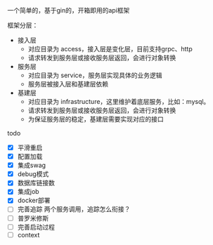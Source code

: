 一个简单的，基于gin的，开箱即用的api框架

框架分层：

* 接入层
    * 对应目录为 access，接入层是变化层，目前支持grpc、http
    * 请求转发到服务层或接收服务层返回，会进行对象转换
* 服务层
    * 对应目录为 service，服务层实现具体的业务逻辑
    * 服务层被接入层和基建层依赖
* 基建层
    * 对应目录为 infrastructure，这里维护着底层服务，比如：mysql。
    * 请求转发到服务层或接收服务层返回，会进行对象转换
    * 为保证服务层的稳定，基建层需要实现对应的接口
    
todo
- [x] 平滑重启
- [x] 配置加载
- [x] 集成swag
- [x] debug模式
- [x] 数据库链接数
- [x] 集成job
- [x] docker部署
- [ ] 完善追踪 两个服务调用，追踪怎么衔接？
- [ ] 普罗米修斯
- [ ] 完善启动过程
- [ ] context
